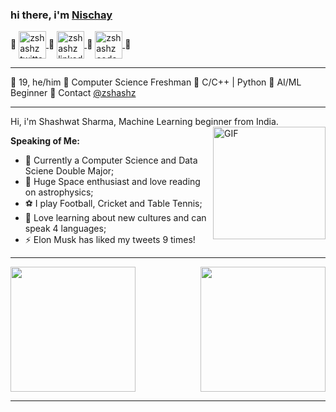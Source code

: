  ### hi there, i'm [Nischay](https://nischay.github.io) 

🔹
<a href="https://twitter.com/zshashz">
  <img align="center" alt="zshashz twitter" width="44px" src="https://cdn.jsdelivr.net/npm/simple-icons@v3/icons/twitter.svg" />
</a>
🔹
<a href="https://www.linkedin.com/in/nischay-2604/">
  <img align="center" alt="zshashz linkedin" width="44px" src="https://cdn.jsdelivr.net/npm/simple-icons@v3/icons/linkedin.svg" />
</a>
🔹
<a href="https://www.codechef.com/users/prateek_ag">
  <img align="center" alt="zshashz codechef" width="44px" src="https://avatars1.githubusercontent.com/u/11960354?s=460&v=4" />
</a>
🔹

---

🔸 19, he/him 
🔸 Computer Science Freshman
🔸 C/C++ | Python
🔸 AI/ML Beginner
🔸 Contact [@zshashz](https://twitter.com/zshashz)

---

Hi, i'm Shashwat Sharma, Machine Learning beginner from India.
</br>
<img align="right" height='180px' alt="GIF" src="https://media.giphy.com/media/836HiJc7pgzy8iNXCn/giphy.gif" />

**Speaking of Me:**

- 🌱 Currently a Computer Science and Data Sciene Double Major;
- 🚀 Huge Space enthusiast and love reading on astrophysics;
- ⚽ I play Football, Cricket and Table Tennis;
- 🐉 Love learning about new cultures and can speak 4 languages;
- ⚡️ Elon Musk has liked my tweets 9 times!

---

<img height='200px' src="https://github-readme-stats.vercel.app/api?username=zeus2611&show_icons=true&theme=tokyonight"><img height='200px' align="right" src="https://github-readme-stats.vercel.app/api/top-langs/?username=zeus2611&exclude_repo=zshashz.github.io&show_icons=true&theme=tokyonight">


---
